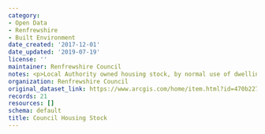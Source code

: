 ```yaml
---
category:
- Open Data
- Renfrewshire
- Built Environment
date_created: '2017-12-01'
date_updated: '2019-07-19'
license: ''
maintainer: Renfrewshire Council
notes: <p>Local Authority owned housing stock, by normal use of dwelling</p>
organization: Renfrewshire Council
original_dataset_link: https://www.arcgis.com/home/item.html?id=470b2275323447fa97133a3971de735b
records: 21
resources: []
schema: default
title: Council Housing Stock
---
```

